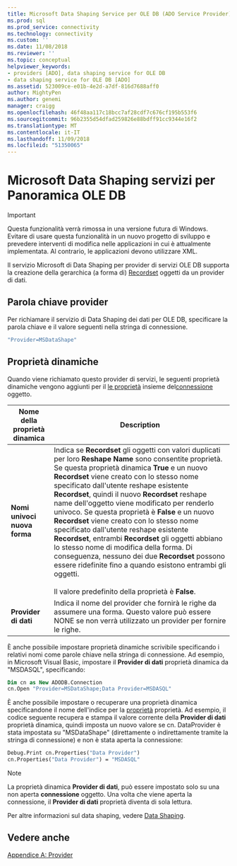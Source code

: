 ```yaml
---
title: Microsoft Data Shaping Service per OLE DB (ADO Service Provider) | Microsoft Docs
ms.prod: sql
ms.prod_service: connectivity
ms.technology: connectivity
ms.custom: ''
ms.date: 11/08/2018
ms.reviewer: ''
ms.topic: conceptual
helpviewer_keywords:
- providers [ADO], data shaping service for OLE DB
- data shaping service for OLE DB [ADO]
ms.assetid: 523009ce-e01b-4e2d-a7df-816d7688aff0
author: MightyPen
ms.author: genemi
manager: craigg
ms.openlocfilehash: 46f48aa117c18bcc7af28cdf7c676cf195b553f6
ms.sourcegitcommit: 96b2355d54dfad259826e88bdff91cc9344e16f2
ms.translationtype: MT
ms.contentlocale: it-IT
ms.lasthandoff: 11/09/2018
ms.locfileid: "51350065"
---
```

# <a name="microsoft-data-shaping-service-for-ole-db-overview"></a>Microsoft Data Shaping servizi per Panoramica OLE DB
> [!IMPORTANT]
>  Questa funzionalità verrà rimossa in una versione futura di Windows. Evitare di usare questa funzionalità in un nuovo progetto di sviluppo e prevedere interventi di modifica nelle applicazioni in cui è attualmente implementata. Al contrario, le applicazioni devono utilizzare XML.

 Il servizio Microsoft di Data Shaping per provider di servizi OLE DB supporta la creazione della gerarchica (a forma di) [Recordset](../../../ado/reference/ado-api/recordset-object-ado.md) oggetti da un provider di dati.

## <a name="provider-keyword"></a>Parola chiave provider
 Per richiamare il servizio di Data Shaping dei dati per OLE DB, specificare la parola chiave e il valore seguenti nella stringa di connessione.

```vb
"Provider=MSDataShape"
```

## <a name="dynamic-properties"></a>Proprietà dinamiche
 Quando viene richiamato questo provider di servizi, le seguenti proprietà dinamiche vengono aggiunti per il [le proprietà](../../../ado/reference/ado-api/properties-collection-ado.md) insieme del[connessione](../../../ado/reference/ado-api/connection-object-ado.md) oggetto.

|Nome della proprietà dinamica|Description|
|---------------------------|-----------------|
|**Nomi univoci nuova forma**|Indica se **Recordset** gli oggetti con valori duplicati per loro **Reshape Name** sono consentite proprietà. Se questa proprietà dinamica **True** e un nuovo **Recordset** viene creato con lo stesso nome specificato dall'utente reshape esistente **Recordset**, quindi il nuovo  **Recordset** reshape name dell'oggetto viene modificato per renderlo univoco. Se questa proprietà è **False** e un nuovo **Recordset** viene creato con lo stesso nome specificato dall'utente reshape esistente **Recordset**, entrambi **Recordset**  gli oggetti abbiano lo stesso nome di modifica della forma. Di conseguenza, nessuno dei due **Recordset** possono essere ridefinite fino a quando esistono entrambi gli oggetti.<br /><br /> Il valore predefinito della proprietà è **False**.|
|**Provider di dati**|Indica il nome del provider che fornirà le righe da assumere una forma. Questo valore può essere NONE se non verrà utilizzato un provider per fornire le righe.|

 È anche possibile impostare proprietà dinamiche scrivibile specificando i relativi nomi come parole chiave nella stringa di connessione. Ad esempio, in Microsoft Visual Basic, impostare il **Provider di dati** proprietà dinamica da "MSDASQL", specificando:

```vb
Dim cn as New ADODB.Connection
cn.Open "Provider=MSDataShape;Data Provider=MSDASQL"
```

 È anche possibile impostare o recuperare una proprietà dinamica specificandone il nome dell'indice per la [proprietà](../../../ado/reference/ado-api/properties-collection-ado.md) proprietà. Ad esempio, il codice seguente recupera e stampa il valore corrente della **Provider di dati** proprietà dinamica, quindi imposta un nuovo valore se cn. DataProvider è stata impostata su "MSDataShape" (direttamente o indirettamente tramite la stringa di connessione) e non è stata aperta la connessione:

```vb
Debug.Print cn.Properties("Data Provider")
cn.Properties("Data Provider") = "MSDASQL"
```

> [!NOTE]
>  La proprietà dinamica **Provider di dati**, può essere impostato solo su una non aperta **connessione** oggetto. Una volta che viene aperta la connessione, il **Provider di dati** proprietà diventa di sola lettura.

 Per altre informazioni sul data shaping, vedere [Data Shaping](../../../ado/guide/data/data-shaping-overview.md).

## <a name="see-also"></a>Vedere anche
 [Appendice A: Provider](../../../ado/guide/appendixes/appendix-a-providers.md)
